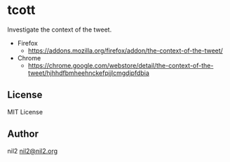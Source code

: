 tcott
=====

Investigate the context of the tweet.

- Firefox
    - https://addons.mozilla.org/firefox/addon/the-context-of-the-tweet/
- Chrome
    - https://chrome.google.com/webstore/detail/the-context-of-the-tweet/hjhhdfbmheehnckefpjjlcmgdjpfdbia

License
-------

MIT License

Author
------

nil2 <nil2@nil2.org>
